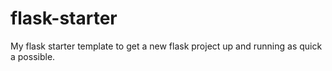 flask-starter
=============

My flask starter template to get a new flask project up and running as quick a possible.
